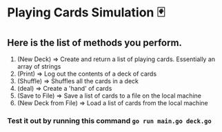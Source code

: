 # Playing Cards Simulation 🃏

## Here is the list of methods you perform.

1. (New Deck) => Create and return a list of playing cards. Essentially an array of strings
2. (Print) => Log out the contents of a deck of cards
3. (Shuffle) => Shuffles all the cards in a deck
4. (deal) => Create a 'hand' of cards 
5. (Save to File) => Save a list of cards to a file on the local machine
6. (New Deck from File) => Load a list of cards from the local machine 

### Test it out by running this command `go run main.go deck.go`